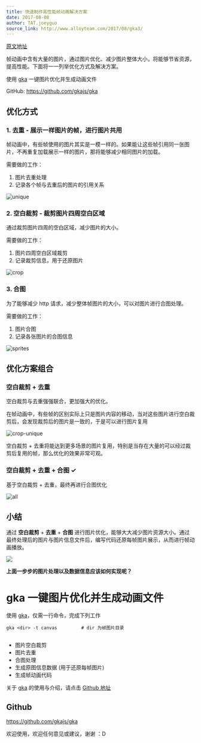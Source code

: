 ```yaml
---
title: 快速制作高性能帧动画解决方案
date: 2017-08-08
author: TAT.joeyguo
source_link: http://www.alloyteam.com/2017/08/gka3/
---
```


<!-- {% raw %} - for jekyll -->

[原文地址](https://github.com/joeyguo/blog/issues/17)

帧动画中含有大量的图片，通过图片优化、减少图片整体大小，将能够节省资源，提高性能。下面将一一列举优化方式及解决方案。

使用 [gka](https://github.com/gkajs/gka) 一键图片优化并生成动画文件

GitHub: <https://github.com/gkajs/gka>  

## 优化方式

### 1. 去重 - 展示一样图片的帧，进行图片共用

帧动画中，有些帧使用的图片其实是一模一样的。如果能让这些帧引用同一张图片，不再重复加载展示一样的图片，那将能够减少相同图片的加载。

需要做的工作：

1.  图片去重处理
2.  记录各个帧与去重后的图片的引用关系

![unique](https://user-images.githubusercontent.com/10385585/29004090-a4720dd8-7af4-11e7-9ec9-e6db92421b26.png)

### 2. 空白裁剪 - 裁剪图片四周空白区域

通过裁剪图片四周的空白区域，减少图片的大小。

需要做的工作：

1.  图片四周空白区域裁剪
2.  记录裁剪信息，用于还原图片

![crop](https://user-images.githubusercontent.com/10385585/29004319-28dbc688-7af8-11e7-8156-d61920efd06c.png)

### 3. 合图

为了能够减少 http 请求，减少整体帧图片的大小，可以对图片进行合图处理。

需要做的工作：

1.  图片合图
2.  记录各张图片的合图信息

![sprites](https://user-images.githubusercontent.com/10385585/29004311-13c8a810-7af8-11e7-88cb-d156530bb4b1.png)

## 优化方案组合

### 空白裁剪 + 去重

空白裁剪与去重强强联合，更加强大的优化。

在帧动画中，有些帧的区别实际上只是图片内容的移动，当对这些图片进行空白裁剪后，会发现裁剪后的图片是一致的，于是可以进行图片复用

![crop-unique](https://user-images.githubusercontent.com/10385585/29004237-fbc8153a-7af6-11e7-9ca7-056e4008ed42.png)

空白裁剪 + 去重将能达到更多场景的图片复用，特别是当存在大量的可以经过裁剪后复用的帧，那么优化的效果非常可观。

### 空白裁剪 + 去重 + 合图 ✓

基于空白裁剪 + 去重，最终再进行合图优化

![all](https://user-images.githubusercontent.com/10385585/29004316-1ccb6cf4-7af8-11e7-8e71-49bb337e1ce6.png)

## 小结

通过 **空白裁剪** + **去重** + **合图** 进行图片优化，能够大大减少图片资源大小。通过最终处理后的图片与图片信息文件后，编写代码还原每帧图片展示，从而进行帧动画播放。

![](https://user-images.githubusercontent.com/10385585/28810071-499e24a2-76ba-11e7-9ee8-cd600c0035b1.gif)

**上面一步步的图片处理以及数据信息应该如何实现呢？**

# gka 一键图片优化并生成动画文件

使用 [gka](https://github.com/gkajs/gka)，仅需一行命令，完成下列工作

    gka <dir> -t canvas         # dir 为帧图片目录
     

-   图片空白裁剪
-   图片去重
-   合图处理
-   生成原图信息数据 (用于还原每帧图片)
-   生成帧动画代码

关于 [gka](https://github.com/gkajs/gka) 的使用与介绍，请点击 [Github 地址](https://github.com/gkajs/gka)

## Github

<https://github.com/gkajs/gka>

欢迎使用，欢迎任何意见或建议，谢谢 ：D

<!-- {% endraw %} - for jekyll -->